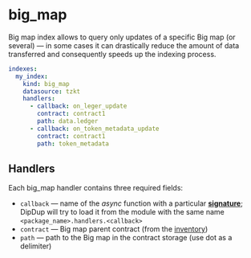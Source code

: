 # big\_map

Big map index allows to query only updates of a specific Big map \(or several\) — in some cases it can drastically reduce the amount of data transferred and consequently speeds up the indexing process.

```yaml
indexes:
  my_index:
    kind: big_map
    datasource: tzkt
    handlers:
      - callback: on_leger_update
        contract: contract1
        path: data.ledger
      - callback: on_token_metadata_update
        contract: contract1
        path: token_metadata
```

## Handlers

Each big\_map handler contains three required fields:

* `callback` —  name of the _async_ function with a particular [**signature**](../../cli-reference/dipdup-init.md#handlers); DipDup will try to load it from the module with the same name `<package_name>.handlers.<callback>`
* `contract` — Big map parent contract \(from the [inventory](../contracts.md)\)
* `path` — path to the Big map in the contract storage \(use dot as a delimiter\)

